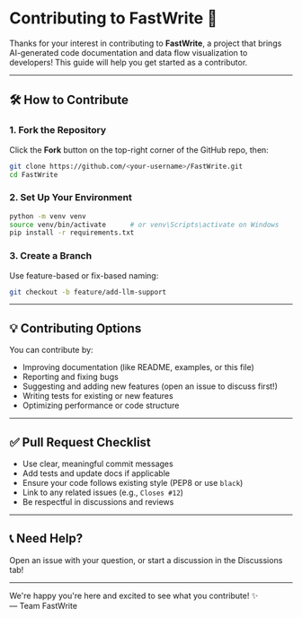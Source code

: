 # Contributing to FastWrite 🚀

Thanks for your interest in contributing to **FastWrite**, a project that brings AI-generated code documentation and data flow visualization to developers! This guide will help you get started as a contributor.

---

## 🛠️ How to Contribute

### 1. Fork the Repository

Click the **Fork** button on the top-right corner of the GitHub repo, then:

```bash
git clone https://github.com/<your-username>/FastWrite.git
cd FastWrite
```

### 2. Set Up Your Environment

```bash
python -m venv venv
source venv/bin/activate      # or venv\Scripts\activate on Windows
pip install -r requirements.txt
```

### 3. Create a Branch

Use feature-based or fix-based naming:
```bash
git checkout -b feature/add-llm-support
```

---

## 💡 Contributing Options

You can contribute by:

- Improving documentation (like README, examples, or this file)
- Reporting and fixing bugs
- Suggesting and adding new features (open an issue to discuss first!)
- Writing tests for existing or new features
- Optimizing performance or code structure

---

## ✅ Pull Request Checklist

- Use clear, meaningful commit messages
- Add tests and update docs if applicable
- Ensure your code follows existing style (PEP8 or use `black`)
- Link to any related issues (e.g., `Closes #12`)
- Be respectful in discussions and reviews

---

## 📞 Need Help?

Open an issue with your question, or start a discussion in the Discussions tab!

---

We're happy you're here and excited to see what you contribute! ✨  
— Team FastWrite 
